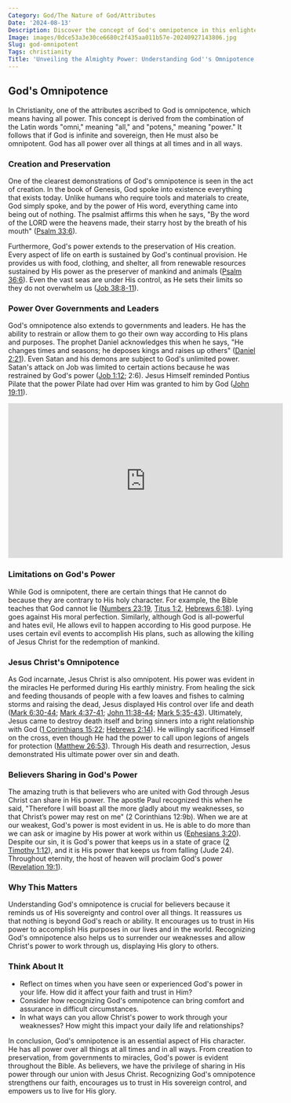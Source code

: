 ```yaml
---
Category: God/The Nature of God/Attributes
Date: '2024-08-13'
Description: Discover the concept of God's omnipotence in this enlightening article. Explore the limitless power and authority attributed to the divine being.
Image: images/0dce53a3e30ce6680c2f435aa011b57e-20240927143806.jpg
Slug: god-omnipotent
Tags: christianity
Title: 'Unveiling the Almighty Power: Understanding God''s Omnipotence in Christian Faith'
---
```


## God's Omnipotence

In Christianity, one of the attributes ascribed to God is omnipotence, which means having all power. This concept is derived from the combination of the Latin words "omni," meaning "all," and "potens," meaning "power." It follows that if God is infinite and sovereign, then He must also be omnipotent. God has all power over all things at all times and in all ways.

### Creation and Preservation

One of the clearest demonstrations of God's omnipotence is seen in the act of creation. In the book of Genesis, God spoke into existence everything that exists today. Unlike humans who require tools and materials to create, God simply spoke, and by the power of His word, everything came into being out of nothing. The psalmist affirms this when he says, "By the word of the LORD were the heavens made, their starry host by the breath of his mouth" ([Psalm 33:6](https://www.bibleref.com/Psalm/33/Psalm-33-6.html)).

Furthermore, God's power extends to the preservation of His creation. Every aspect of life on earth is sustained by God's continual provision. He provides us with food, clothing, and shelter, all from renewable resources sustained by His power as the preserver of mankind and animals ([Psalm 36:6](https://www.bibleref.com/Psalm/36/Psalm-36-6.html)). Even the vast seas are under His control, as He sets their limits so they do not overwhelm us ([Job 38:8-11](https://www.bibleref.com/Job/38/Job-38-8.html)).

### Power Over Governments and Leaders

God's omnipotence also extends to governments and leaders. He has the ability to restrain or allow them to go their own way according to His plans and purposes. The prophet Daniel acknowledges this when he says, "He changes times and seasons; he deposes kings and raises up others" ([Daniel 2:21](https://www.bibleref.com/Daniel/2/Daniel-2-21.html)). Even Satan and his demons are subject to God's unlimited power. Satan's attack on Job was limited to certain actions because he was restrained by God's power ([Job 1:12](https://www.bibleref.com/Job/1/Job-1-12.html); 2:6). Jesus Himself reminded Pontius Pilate that the power Pilate had over Him was granted to him by God ([John 19:11](https://www.bibleref.com/John/19/John-19-11.html)).


<iframe width="560" height="315" src="https://www.youtube.com/embed/I0nXG02tpDw" frameborder="0" allow="autoplay; encrypted-media" allowfullscreen></iframe>


### Limitations on God's Power

While God is omnipotent, there are certain things that He cannot do because they are contrary to His holy character. For example, the Bible teaches that God cannot lie ([Numbers 23:19](https://www.bibleref.com/Numbers/23/Numbers-23-19.html), [Titus 1:2](https://www.bibleref.com/Titus/1/Titus-1-2.html), [Hebrews 6:18](https://www.bibleref.com/Hebrews/6/Hebrews-6-18.html)). Lying goes against His moral perfection. Similarly, although God is all-powerful and hates evil, He allows evil to happen according to His good purpose. He uses certain evil events to accomplish His plans, such as allowing the killing of Jesus Christ for the redemption of mankind.

### Jesus Christ's Omnipotence

As God incarnate, Jesus Christ is also omnipotent. His power was evident in the miracles He performed during His earthly ministry. From healing the sick and feeding thousands of people with a few loaves and fishes to calming storms and raising the dead, Jesus displayed His control over life and death ([Mark 6:30-44](https://www.bibleref.com/Mark/6/Mark-6-30.html); [Mark 4:37-41](https://www.bibleref.com/Mark/4/Mark-4-37.html); [John 11:38-44](https://www.bibleref.com/John/11/John-11-38.html); [Mark 5:35-43](https://www.bibleref.com/Mark/5/Mark-5-35.html)). Ultimately, Jesus came to destroy death itself and bring sinners into a right relationship with God ([1 Corinthians 15:22](https://www.bibleref.com/1-Corinthians/15/1-Corinthians-15-22.html); [Hebrews 2:14](https://www.bibleref.com/Hebrews/2/Hebrews-2-14.html)). He willingly sacrificed Himself on the cross, even though He had the power to call upon legions of angels for protection ([Matthew 26:53](https://www.bibleref.com/Matthew/26/Matthew-26-53.html)). Through His death and resurrection, Jesus demonstrated His ultimate power over sin and death.

### Believers Sharing in God's Power

The amazing truth is that believers who are united with God through Jesus Christ can share in His power. The apostle Paul recognized this when he said, "Therefore I will boast all the more gladly about my weaknesses, so that Christ’s power may rest on me" (2 Corinthians 12:9b). When we are at our weakest, God's power is most evident in us. He is able to do more than we can ask or imagine by His power at work within us ([Ephesians 3:20](https://www.bibleref.com/Ephesians/3/Ephesians-3-20.html)). Despite our sin, it is God's power that keeps us in a state of grace ([2 Timothy 1:12](https://www.bibleref.com/2-Timothy/1/2-Timothy-1-12.html)), and it is His power that keeps us from falling (Jude 24). Throughout eternity, the host of heaven will proclaim God's power ([Revelation 19:1](https://www.bibleref.com/Revelation/19/Revelation-19-1.html)).

### Why This Matters

Understanding God's omnipotence is crucial for believers because it reminds us of His sovereignty and control over all things. It reassures us that nothing is beyond God's reach or ability. It encourages us to trust in His power to accomplish His purposes in our lives and in the world. Recognizing God's omnipotence also helps us to surrender our weaknesses and allow Christ's power to work through us, displaying His glory to others.

### Think About It

- Reflect on times when you have seen or experienced God's power in your life. How did it affect your faith and trust in Him?
- Consider how recognizing God's omnipotence can bring comfort and assurance in difficult circumstances.
- In what ways can you allow Christ's power to work through your weaknesses? How might this impact your daily life and relationships?

In conclusion, God's omnipotence is an essential aspect of His character. He has all power over all things at all times and in all ways. From creation to preservation, from governments to miracles, God's power is evident throughout the Bible. As believers, we have the privilege of sharing in His power through our union with Jesus Christ. Recognizing God's omnipotence strengthens our faith, encourages us to trust in His sovereign control, and empowers us to live for His glory.